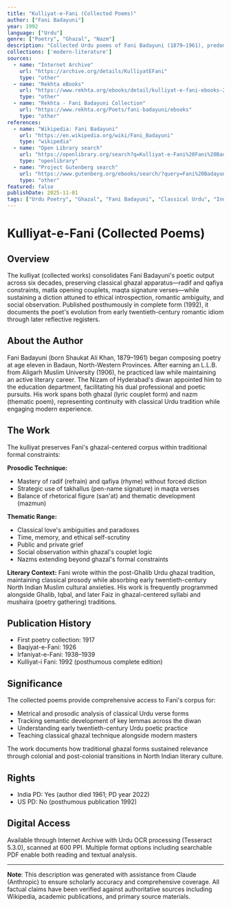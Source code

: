 ```yaml
---
title: "Kulliyat-e-Fani (Collected Poems)"
author: ["Fani Badayuni"]
year: 1992
language: ["Urdu"]
genre: ["Poetry", "Ghazal", "Nazm"]
description: "Collected Urdu poems of Fani Badayuni (1879–1961), predominantly ghazals employing classical radif-qafiya prosody within the post-Ghalib tradition, alongside nazms reflecting early twentieth-century ethical introspection and social observation in North Indian Muslim literary culture."
collections: ['modern-literature']
sources:
  - name: "Internet Archive"
    url: "https://archive.org/details/KulliyatEFani"
    type: "other"
  - name: "Rekhta eBooks"
    url: "https://www.rekhta.org/ebooks/detail/kulliyat-e-fani-ebooks-2"
    type: "other"
  - name: "Rekhta - Fani Badayuni Collection"
    url: "https://www.rekhta.org/Poets/fani-badayuni/ebooks"
    type: "other"
references:
  - name: "Wikipedia: Fani Badayuni"
    url: "https://en.wikipedia.org/wiki/Fani_Badayuni"
    type: "wikipedia"
  - name: "Open Library search"
    url: "https://openlibrary.org/search?q=Kulliyat-e-Fani%20Fani%20Badayuni"
    type: "openlibrary"
  - name: "Project Gutenberg search"
    url: "https://www.gutenberg.org/ebooks/search/?query=Fani%20Badayuni"
    type: "other"
featured: false
publishDate: 2025-11-01
tags: ["Urdu Poetry", "Ghazal", "Fani Badayuni", "Classical Urdu", "Indian Literature", "Nazm", "20th Century Poetry"]
---
```


# Kulliyat-e-Fani (Collected Poems)

## Overview

The kulliyat (collected works) consolidates Fani Badayuni's poetic output across six decades, preserving classical ghazal apparatus—radif and qafiya constraints, matla opening couplets, maqta signature verses—while sustaining a diction attuned to ethical introspection, romantic ambiguity, and social observation. Published posthumously in complete form (1992), it documents the poet's evolution from early twentieth-century romantic idiom through later reflective registers.

## About the Author

Fani Badayuni (born Shaukat Ali Khan, 1879–1961) began composing poetry at age eleven in Badaun, North-Western Provinces. After earning an L.L.B. from Aligarh Muslim University (1906), he practiced law while maintaining an active literary career. The Nizam of Hyderabad's diwan appointed him to the education department, facilitating his dual professional and poetic pursuits. His work spans both ghazal (lyric couplet form) and nazm (thematic poem), representing continuity with classical Urdu tradition while engaging modern experience.

## The Work

The kulliyat preserves Fani's ghazal-centered corpus within traditional formal constraints:

**Prosodic Technique:**
- Mastery of radif (refrain) and qafiya (rhyme) without forced diction
- Strategic use of takhallus (pen-name signature) in maqta verses
- Balance of rhetorical figure (san'at) and thematic development (mazmun)

**Thematic Range:**
- Classical love's ambiguities and paradoxes
- Time, memory, and ethical self-scrutiny
- Public and private grief
- Social observation within ghazal's couplet logic
- Nazms extending beyond ghazal's formal constraints

**Literary Context:**
Fani wrote within the post-Ghalib Urdu ghazal tradition, maintaining classical prosody while absorbing early twentieth-century North Indian Muslim cultural anxieties. His work is frequently programmed alongside Ghalib, Iqbal, and later Faiz in ghazal-centered syllabi and mushaira (poetry gathering) traditions.

## Publication History

- First poetry collection: 1917
- Baqiyat-e-Fani: 1926
- Irfaniyat-e-Fani: 1938–1939
- Kulliyat-i Fani: 1992 (posthumous complete edition)

## Significance

The collected poems provide comprehensive access to Fani's corpus for:
- Metrical and prosodic analysis of classical Urdu verse forms
- Tracking semantic development of key lemmas across the diwan
- Understanding early twentieth-century Urdu poetic practice
- Teaching classical ghazal technique alongside modern masters

The work documents how traditional ghazal forms sustained relevance through colonial and post-colonial transitions in North Indian literary culture.

## Rights

- India PD: Yes (author died 1961; PD year 2022)
- US PD: No (posthumous publication 1992)

## Digital Access

Available through Internet Archive with Urdu OCR processing (Tesseract 5.3.0), scanned at 600 PPI. Multiple format options including searchable PDF enable both reading and textual analysis.

---

**Note**: This description was generated with assistance from Claude (Anthropic) to ensure scholarly accuracy and comprehensive coverage. All factual claims have been verified against authoritative sources including Wikipedia, academic publications, and primary source materials.
